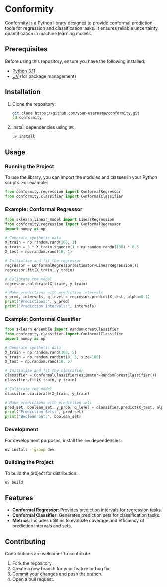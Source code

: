 # Conformity

Conformity is a Python library designed to provide conformal prediction tools for regression and classification tasks. It ensures reliable uncertainty quantification in machine learning models.

## Prerequisites

Before using this repository, ensure you have the following installed:
- [Python 3.11](https://www.python.org/downloads/)
- [UV](https://uv.pm/) (for package management)

## Installation

1. Clone the repository:
   ```bash
   git clone https://github.com/your-username/conformity.git
   cd conformity
   ```

2. Install dependencies using `UV`:
   ```bash
   uv install
   ```

## Usage

### Running the Project
To use the library, you can import the modules and classes in your Python scripts. For example:
```python
from conformity.regression import ConformalRegressor
from conformity.classifier import ConformalClassifier
```

### Example: Conformal Regressor
```python
from sklearn.linear_model import LinearRegression
from conformity.regression import ConformalRegressor
import numpy as np

# Generate synthetic data
X_train = np.random.rand(100, 1)
y_train = 3 * X_train.squeeze() + np.random.randn(100) * 0.5
X_test = np.random.rand(10, 1)

# Initialize and fit the regressor
regressor = ConformalRegressor(estimator=LinearRegression())
regressor.fit(X_train, y_train)

# Calibrate the model
regressor.calibrate(X_train, y_train)

# Make predictions with prediction intervals
y_pred, intervals, q_level = regressor.predict(X_test, alpha=0.1)
print("Predictions:", y_pred)
print("Prediction Intervals:", intervals)
```

### Example: Conformal Classifier
```python
from sklearn.ensemble import RandomForestClassifier
from conformity.classifier import ConformalClassifier
import numpy as np

# Generate synthetic data
X_train = np.random.rand(100, 5)
y_train = np.random.randint(0, 3, size=100)
X_test = np.random.rand(10, 5)

# Initialize and fit the classifier
classifier = ConformalClassifier(estimator=RandomForestClassifier())
classifier.fit(X_train, y_train)

# Calibrate the model
classifier.calibrate(X_train, y_train)

# Make predictions with prediction sets
pred_set, boolean_set, y_prob, q_level = classifier.predict(X_test, alpha=0.1)
print("Prediction Sets:", pred_set)
print("Boolean Set:", boolean_set)
```

### Development
For development purposes, install the `dev` dependencies:
```bash
uv install --group dev
```

### Building the Project
To build the project for distribution:
```bash
uv build
```

## Features

- **Conformal Regressor**: Provides prediction intervals for regression tasks.
- **Conformal Classifier**: Generates prediction sets for classification tasks.
- **Metrics**: Includes utilities to evaluate coverage and efficiency of prediction intervals and sets.

## Contributing

Contributions are welcome! To contribute:
1. Fork the repository.
2. Create a new branch for your feature or bug fix.
3. Commit your changes and push the branch.
4. Open a pull request.
